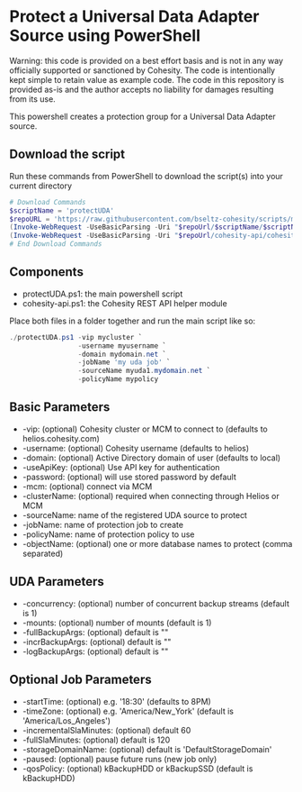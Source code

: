 # Protect a Universal Data Adapter Source using PowerShell

Warning: this code is provided on a best effort basis and is not in any way officially supported or sanctioned by Cohesity. The code is intentionally kept simple to retain value as example code. The code in this repository is provided as-is and the author accepts no liability for damages resulting from its use.

This powershell creates a protection group for a Universal Data Adapter source.

## Download the script

Run these commands from PowerShell to download the script(s) into your current directory

```powershell
# Download Commands
$scriptName = 'protectUDA'
$repoURL = 'https://raw.githubusercontent.com/bseltz-cohesity/scripts/master/powershell'
(Invoke-WebRequest -UseBasicParsing -Uri "$repoUrl/$scriptName/$scriptName.ps1").content | Out-File "$scriptName.ps1"; (Get-Content "$scriptName.ps1") | Set-Content "$scriptName.ps1"
(Invoke-WebRequest -UseBasicParsing -Uri "$repoUrl/cohesity-api/cohesity-api.ps1").content | Out-File cohesity-api.ps1; (Get-Content cohesity-api.ps1) | Set-Content cohesity-api.ps1
# End Download Commands
```

## Components

* protectUDA.ps1: the main powershell script
* cohesity-api.ps1: the Cohesity REST API helper module

Place both files in a folder together and run the main script like so:

```powershell
./protectUDA.ps1 -vip mycluster `
                 -username myusername `
                 -domain mydomain.net `
                 -jobName 'my uda job' `
                 -sourceName myuda1.mydomain.net `
                 -policyName mypolicy
```

## Basic Parameters

* -vip: (optional) Cohesity cluster or MCM to connect to (defaults to helios.cohesity.com)
* -username: (optional) Cohesity username (defaults to helios)
* -domain: (optional) Active Directory domain of user (defaults to local)
* -useApiKey: (optional) Use API key for authentication
* -password: (optional) will use stored password by default
* -mcm: (optional) connect via MCM
* -clusterName: (optional) required when connecting through Helios or MCM
* -sourceName: name of the registered UDA source to protect
* -jobName: name of protection job to create
* -policyName: name of protection policy to use
* -objectName: (optional) one or more database names to protect (comma separated)

## UDA Parameters

* -concurrency: (optional) number of concurrent backup streams (default is 1)
* -mounts: (optional) number of mounts (default is 1)
* -fullBackupArgs: (optional) default is ""
* -incrBackupArgs: (optional) default is ""
* -logBackupArgs: (optional) default is ""

## Optional Job Parameters

* -startTime: (optional) e.g. '18:30' (defaults to 8PM)
* -timeZone: (optional) e.g. 'America/New_York' (default is 'America/Los_Angeles')
* -incrementalSlaMinutes: (optional) default 60
* -fullSlaMinutes: (optional) default is 120
* -storageDomainName: (optional) default is 'DefaultStorageDomain'
* -paused: (optional) pause future runs (new job only)
* -qosPolicy: (optional) kBackupHDD or kBackupSSD (default is kBackupHDD)
